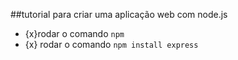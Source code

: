 ##tutorial para criar uma aplicação web com node.js

- {x}rodar o comando `npm`
- {x} rodar o comando `npm install express`

